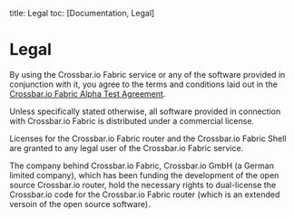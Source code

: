 title: Legal
toc: [Documentation, Legal]

# Legal

By using the Crossbar.io Fabric service or any of the software provided in conjunction with it, you agree to the terms and conditions laid out in the [Crossbar.io Fabric Alpha Test Agreement](../legal/Crossbar_Fabric_Alpha_Test_Agreement.pdf).

Unless specifically stated otherwise, all software provided in connection with Crossbar.io Fabric is distributed under a commercial license.

Licenses for the Crossbar.io Fabric router and the Crossbar.io Fabric Shell are granted to any legal user of the Crossbar.io Fabric service.

The company behind Crossbar.io Fabric, Crossbar.io GmbH (a German limited company), which has been funding the development of the open source Crossbar.io router, hold the necessary rights to dual-license the Crossbar.io code for the Crossbar.io Fabric router (which is an extended versoin of the open source software).
